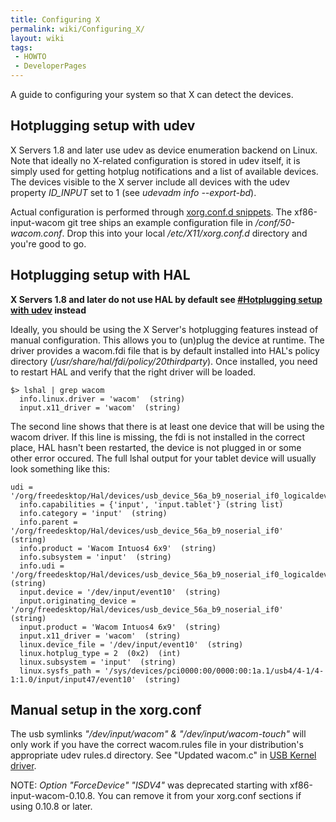 ```yaml
---
title: Configuring X
permalink: wiki/Configuring_X/
layout: wiki
tags:
 - HOWTO
 - DeveloperPages
---
```


A guide to configuring your system so that X can detect the devices.

Hotplugging setup with udev
---------------------------

X Servers 1.8 and later use udev as device enumeration backend on Linux.
Note that ideally no X-related configuration is stored in udev itself,
it is simply used for getting hotplug notifications and a list of
available devices. The devices visible to the X server include all
devices with the udev property *ID\_INPUT* set to 1 (see *udevadm info
--export-bd*).

Actual configuration is performed through [xorg.conf.d
snippets](http://who-t.blogspot.com/2010/01/new-configuration-world-order.html).
The xf86-input-wacom git tree ships an example configuration file in
*/conf/50-wacom.conf*. Drop this into your local */etc/X11/xorg.conf.d*
directory and you're good to go.

Hotplugging setup with HAL
--------------------------

**X Servers 1.8 and later do not use HAL by default see [\#Hotplugging
setup with udev](#Hotplugging_setup_with_udev "wikilink") instead**

Ideally, you should be using the X Server's hotplugging features instead
of manual configuration. This allows you to (un)plug the device at
runtime. The driver provides a wacom.fdi file that is by default
installed into HAL's policy directory
(<i>/usr/share/hal/fdi/policy/20thirdparty</i>). Once installed, you
need to restart HAL and verify that the right driver will be loaded.

    $> lshal | grep wacom
      info.linux.driver = 'wacom'  (string)
      input.x11_driver = 'wacom'  (string)

The second line shows that there is at least one device that will be
using the wacom driver. If this line is missing, the fdi is not
installed in the correct place, HAL hasn't been restarted, the device is
not plugged in or some other error occured. The full lshal output for
your tablet device will usually look something like this:

    udi = '/org/freedesktop/Hal/devices/usb_device_56a_b9_noserial_if0_logicaldev_input'
      info.capabilities = {'input', 'input.tablet'} (string list)
      info.category = 'input'  (string)
      info.parent = '/org/freedesktop/Hal/devices/usb_device_56a_b9_noserial_if0'  (string)
      info.product = 'Wacom Intuos4 6x9'  (string)
      info.subsystem = 'input'  (string)
      info.udi = '/org/freedesktop/Hal/devices/usb_device_56a_b9_noserial_if0_logicaldev_input'  (string)
      input.device = '/dev/input/event10'  (string)
      input.originating_device = '/org/freedesktop/Hal/devices/usb_device_56a_b9_noserial_if0'  (string)
      input.product = 'Wacom Intuos4 6x9'  (string)
      input.x11_driver = 'wacom'  (string)
      linux.device_file = '/dev/input/event10'  (string)
      linux.hotplug_type = 2  (0x2)  (int)
      linux.subsystem = 'input'  (string)
      linux.sysfs_path = '/sys/devices/pci0000:00/0000:00:1a.1/usb4/4-1/4-1:1.0/input/input47/event10'  (string)

Manual setup in the xorg.conf
-----------------------------

The usb symlinks *"/dev/input/wacom" & "/dev/input/wacom-touch"* will
only work if you have the correct wacom.rules file in your
distribution's appropriate udev rules.d directory. See "Updated wacom.c"
in [USB Kernel driver](/wiki/USB_Kernel_driver "wikilink").

NOTE: *Option "ForceDevice" "ISDV4"* was deprecated starting with
xf86-input-wacom-0.10.8. You can remove it from your xorg.conf sections
if using 0.10.8 or later.
